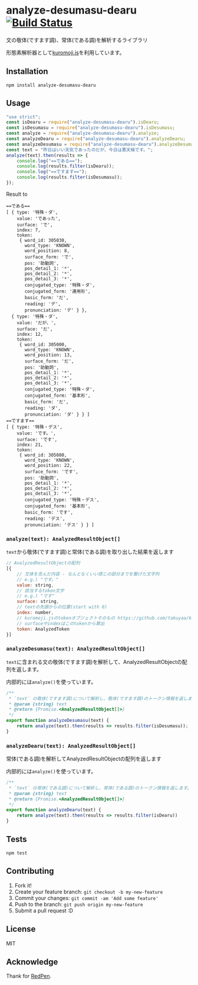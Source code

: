 # analyze-desumasu-dearu [![Build Status](https://travis-ci.org/azu/analyze-desumasu-dearu.svg?branch=master)](https://travis-ci.org/azu/analyze-desumasu-dearu)

文の敬体(ですます調)、常体(である調)を解析するライブラリ

形態素解析器として[kuromoji.js](https://github.com/takuyaa/kuromoji.js "kuromoji.js")を利用しています。

## Installation

    npm install analyze-desumasu-dearu

## Usage

```js
"use strict";
const isDearu = require("analyze-desumasu-dearu").isDearu;
const isDesumasu = require("analyze-desumasu-dearu").isDesumasu;
const analyze = require("analyze-desumasu-dearu").analyze;
const analyzeDearu = require("analyze-desumasu-dearu").analyzeDearu;
const analyzeDesumasu = require("analyze-desumasu-dearu").analyzeDesumasu;
const text = "昨日はいい天気であったのだが、今日は悪天候です。";
analyze(text).then(results => {
    console.log("==である==");
    console.log(results.filter(isDearu));
    console.log("==ですます==");
    console.log(results.filter(isDesumasu));
});
```

Result to

```
==である==
[ { type: '特殊・ダ',
    value: 'であった',
    surface: 'で',
    index: 7,
    token: 
     { word_id: 305030,
       word_type: 'KNOWN',
       word_position: 8,
       surface_form: 'で',
       pos: '助動詞',
       pos_detail_1: '*',
       pos_detail_2: '*',
       pos_detail_3: '*',
       conjugated_type: '特殊・ダ',
       conjugated_form: '連用形',
       basic_form: 'だ',
       reading: 'デ',
       pronunciation: 'デ' } },
  { type: '特殊・ダ',
    value: 'だが、',
    surface: 'だ',
    index: 12,
    token: 
     { word_id: 305000,
       word_type: 'KNOWN',
       word_position: 13,
       surface_form: 'だ',
       pos: '助動詞',
       pos_detail_1: '*',
       pos_detail_2: '*',
       pos_detail_3: '*',
       conjugated_type: '特殊・ダ',
       conjugated_form: '基本形',
       basic_form: 'だ',
       reading: 'ダ',
       pronunciation: 'ダ' } } ]
==ですます==
[ { type: '特殊・デス',
    value: 'です。',
    surface: 'です',
    index: 21,
    token: 
     { word_id: 305080,
       word_type: 'KNOWN',
       word_position: 22,
       surface_form: 'です',
       pos: '助動詞',
       pos_detail_1: '*',
       pos_detail_2: '*',
       pos_detail_3: '*',
       conjugated_type: '特殊・デス',
       conjugated_form: '基本形',
       basic_form: 'です',
       reading: 'デス',
       pronunciation: 'デス' } } ]
```

### `analyze(text): AnalyzedResultObject[]`

`text`から敬体(ですます調)と常体(である調)を取り出した結果を返します

```js
// AnalyzedResultObjectの配列
[{
    // 文体を含んだ内容 - なんとなくいい感じの部分までを繋げた文字列
    // e.g.) "です。"
    value: string,
    // 該当するtoken文字
    // e.g.) "です"
    surface: string,
    // textの先頭からの位置(start with 0)
    index: number,
    // kuromoji.jsのtokenオブジェクトそのもの https://github.com/takuyaa/kuromoji.js#api
    // surfaceやindexはこのtokenから算出
    token: AnalyzedToken
}]
```

### `analyzeDesumasu(text): AnalyzedResultObject[]`
 
`text`に含まれる文の敬体(ですます調)を解析して、AnalyzedResultObjectの配列を返します。

内部的には`analyze()`を使っています。

```js
/**
 * `text` の敬体(ですます調)について解析し、敬体(ですます調)のトークン情報を返します。
 * @param {string} text
 * @return {Promise.<AnalyzedResultObject[]>}
 */
export function analyzeDesumasu(text) {
    return analyze(text).then(results => results.filter(isDesumasu));
}
```
 
### `analyzeDearu(text): AnalyzedResultObject[]`

常体(である調)を解析してAnalyzedResultObjectの配列を返します

内部的には`analyze()`を使っています。

```js
/**
 * `text` の常体(である調)について解析し、常体(である調)のトークン情報を返します。
 * @param {string} text
 * @return {Promise.<AnalyzedResultObject[]>}
 */
export function analyzeDearu(text) {
    return analyze(text).then(results => results.filter(isDearu))
}
```

## Tests

    npm test

## Contributing

1. Fork it!
2. Create your feature branch: `git checkout -b my-new-feature`
3. Commit your changes: `git commit -am 'Add some feature'`
4. Push to the branch: `git push origin my-new-feature`
5. Submit a pull request :D

## License

MIT

## Acknowledge

Thank for [RedPen](http://redpen.cc/ "RedPen").